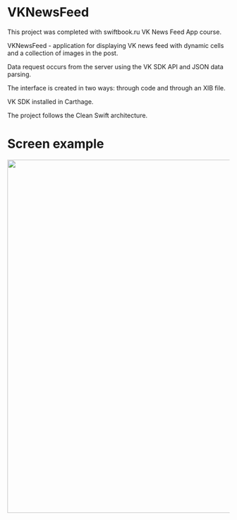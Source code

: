 # VKNewsFeed

This project was completed with swiftbook.ru VK News Feed App course.

VKNewsFeed - application for displaying VK news feed with dynamic cells and a collection of images in the post.

Data request occurs from the server using the VK SDK API and JSON data parsing.

The interface is created in two ways: through code and through an XIB file.

VK SDK installed in Carthage.

The project follows the Clean Swift architecture.

# Screen example

<img src="https://user-images.githubusercontent.com/65301656/103161177-9c554a80-47ff-11eb-9531-86768fe9e5a1.png" height="800" />
